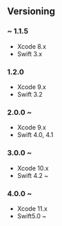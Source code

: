 ## Versioning
### ~ 1.1.5
- Xcode 8.x
- Swift 3.x

### 1.2.0
- Xcode 9.x
- Swift 3.2

### 2.0.0 ~
- Xcode 9.x
- Swift 4.0, 4.1

### 3.0.0 ~
- Xcode 10.x
- Swift 4.2 ~

### 4.0.0 ~
- Xcode 11.x
- Swift5.0 ~

